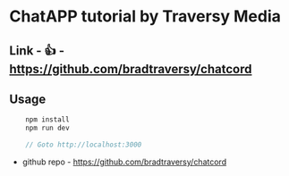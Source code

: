 # ChatAPP tutorial by Traversy Media

## Link - :+1: - https://github.com/bradtraversy/chatcord

## Usage

```js
    npm install
    npm run dev
    
    // Goto http://localhost:3000

```

 - github repo - https://github.com/bradtraversy/chatcord
 <!-- Try out later - auth https://github.com/leslie-alldridge/chatcord -->